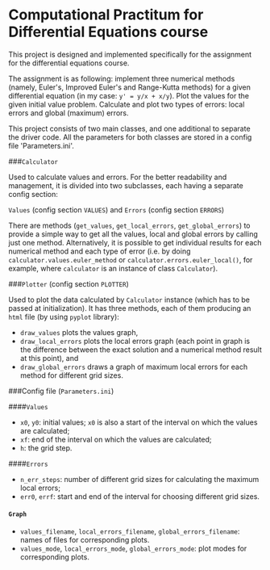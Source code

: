 # Computational Practitum for Differential Equations course

This project is designed and implemented specifically for the assignment for the differential equations course.

The assignment is as following: 
implement three numerical methods (namely, Euler's, Improved Euler's and Range-Kutta methods) for a given 
differential equation (in my case: `y' = y/x + x/y`). Plot the values for the given initial value problem. 
Calculate and plot two types of errors: local errors and global (maximum) errors.

This project consists of two main classes, and one additional to separate the driver code.
All the parameters for both classes are stored in a config file 'Parameters.ini'.

###`Calculator`

Used to calculate values and errors. For the better readability and management, it is divided into two subclasses, 
each having a separate config section: 

`Values` (config section `VALUES`) and `Errors` (config section `ERRORS`)

There are methods (`get_values`, `get_local_errors`, `get_global_errors`) to provide a simple way to get all the
values, local and global errors by calling just one method. 
Alternatively, it is possible to get individual results for each numerical method and each type of error
(i.e. by doing `calculator.values.euler_method` or `calculator.errors.euler_local()`, for example, 
where `calculator` is an instance of class `Calculator`).

###`Plotter` (config section `PLOTTER`)

Used to plot the data calculated by `Calculator` instance (which has to be passed at initialization).
It has three methods, each of them producing an `html` file (by using `pyplot` library):
- `draw_values` plots the values graph, 
- `draw_local_errors` plots the local errors graph (each point in graph is the difference between 
the exact solution and a numerical method result at this point), and 
- `draw_global_errors` draws a graph of maximum local errors for each method for different grid sizes.

###Config file (`Parameters.ini`)

####`Values`
- `x0`, `y0`: initial values; `x0` is also a start of the interval on which the values are calculated;
- `xf`: end of the interval on which the values are calculated;
- `h`: the grid step.

####`Errors`
- `n_err_steps`: number of different grid sizes for calculating the maximum local errors;
- `err0`, `errf`: start and end of the interval for choosing different grid sizes.

#### `Graph`
- `values_filename`, `local_errors_filename`, `global_errors_filename`: names of files for corresponding plots.
- `values_mode`, `local_errors_mode`, `global_errors_mode`: plot modes for corresponding plots.



